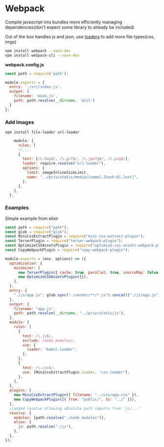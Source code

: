 # Webpack

Compile javascript into bundles more efficiently managing dependencies(don't expect some library to already be included)

Out of the box handles js and json, use [loaders](https://webpack.js.org/concepts/#loaders) to add more file types(css, imgs)

```bash
npm install webpack --save-dev
npm install webpack-cli --save-dev
```

**webpack.config.js**

```js
const path = require('path');

module.exports = {
  entry: './src/index.js',
  output: {
    filename: 'main.js',
    path: path.resolve(__dirname, 'dist')
  }
};
```

### Add Images

```
npm install file-loader url-loader
```

```js
	module: {
	  rules: [
	  //....
      {
        test: [/\.bmp$/, /\.gif$/, /\.jpe?g$/, /\.png$/],
        loader: require.resolve("url-loader"),
        options: {
          limit: imageInlineSizeLimit,
          name: "../priv/static/media/[name].[hash:8].[ext]",
        },
      },
    ],
  },
```

### Examples

Simple example from elixir 

```js
const path = require("path");
const glob = require("glob");
const MiniCssExtractPlugin = require("mini-css-extract-plugin");
const TerserPlugin = require("terser-webpack-plugin");
const OptimizeCSSAssetsPlugin = require("optimize-css-assets-webpack-plugin");
const CopyWebpackPlugin = require("copy-webpack-plugin");

module.exports = (env, options) => ({
  optimization: {
    minimizer: [
      new TerserPlugin({ cache: true, parallel: true, sourceMap: false }),
      new OptimizeCSSAssetsPlugin({}),
    ],
  },
  entry: {
    "./js/app.js": glob.sync("./vendor/**/*.js").concat(["./js/app.js"]),
  },
  output: {
    filename: "app.js",
    path: path.resolve(__dirname, "../priv/static/js"),
  },
  module: {
    rules: [
      {
        test: /\.js$/,
        exclude: /node_modules/,
        use: {
          loader: "babel-loader",
        },
      },
      {
        test: /\.css$/,
        use: [MiniCssExtractPlugin.loader, "css-loader"],
      },
    ],
  },
  plugins: [
    new MiniCssExtractPlugin({ filename: "../css/app.css" }),
    new CopyWebpackPlugin([{ from: "public/", to: "../" }]),
  ],
  //added resolve allowing absolute path imports from 'js/...' 
  resolve: {
    modules: [path.resolve("./node_modules")],
    alias: {
      js: path.resolve("./js"), 
    },
  },
});
```

